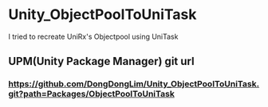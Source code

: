 # Unity_ObjectPoolToUniTask
 I tried to recreate UniRx's Objectpool using UniTask

## UPM(Unity Package Manager) git url
### https://github.com/DongDongLim/Unity_ObjectPoolToUniTask.git?path=Packages/ObjectPoolToUniTask
